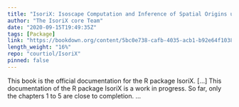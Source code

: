 ```yaml
---
title: "IsoriX: Isoscape Computation and Inference of Spatial Origins using R"
author: "The IsoriX core Team"
date: "2020-09-15T19:49:35Z"
tags: [Package]
link: "https://bookdown.org/content/5bc0e738-cafb-4035-acb1-b92e64f10389/"
length_weight: "16%"
repo: "courtiol/IsoriX"
pinned: false
---
```


This book is the official documentation for the R package IsoriX. [...] This documentation of the R package IsoriX is a work in progress.
So far, only the chapters 1 to 5 are close to completion.  ...
